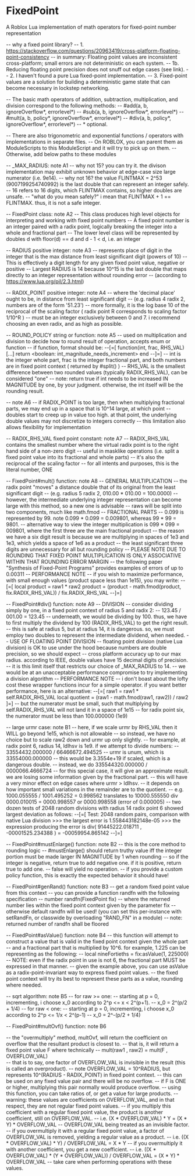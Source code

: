 # FixedPoint
A Roblox Lua implementation of math operators for fixed-point number representation

-- why a fixed point library?
-- 1.  https://stackoverflow.com/questions/20963419/cross-platform-floating-point-consistency
--     in summary: Floating point values are inconsistent cross-platform; small errors are not deterministic on each system.
-- 1b. Reducing floating point precision does not snuff out edge cases (see link).
-- 2.  I haven't found a pure Lua fixed-point implementation.
-- 3.  Fixed-point values are a solution for building a deterministic game state that can become necessary in lockstep networking.

-- The basic math operators of addition, subtraction, multiplication, and division correspond to the following methods:
--  #add(a, b, ignoreOverflow*, errorlevel*)
--  #sub(a, b, ignoreOverflow*, errorlevel*)
--  #mult(a, b, policy*, ignoreOverflow*, errorlevel*)
--  #div(a, b, policy*, ignoreOverflow*, errorlevel*)
-- * optional.

-- There are also trigonometric and exponential functions / operators with implementations in separate files.
-- On ROBLOX, you can parent them as ModuleScripts to this ModuleScript and it will try to pick up on them.
-- Otherwise, add below paths to these modules

-- _MAX_RADIUS: note A1
--   why not 15? you can try it. the divison implementation may exhibit unknown behavior at edge-case size large numerator (i.e. 9e14).
--   why not 16? the value FLINTMAX = 2^53 (9007199254740992) is the last double that can represent an integer safely.
--   16 refers to 16 digits, which FLINTMAX contains, so higher doubles are unsafe.
--   "what do you mean safely?" i mean that FLINTMAX + 1 == FLINTMAX. thus, it is not a safe integer.
	
-- FixedPoint class: note A2
--   This class produces high level objects for interpreting and working with fixed point numbers
--   A fixed point number is an integer paired with a radix point, logically breaking the integer into a whole and fractional part
--   The lower level class will be represented by doubles d with floor(d) == d and d - 1 < d, i.e. an integer

-- RADIUS positive integer: note A3
--   represents place of digit in the integer that is the max distance from least significant digit (powers of 10)
--   This is effectively a digit length for any given fixed point value, negative or positive
--   Largest RADIUS is 14 because 10^15 is the last double that maps directly to an integer representation without rounding error
--   (according to https://www.lua.org/pil/2.3.html)

-- RADIX_POINT positive integer: note A4
--   where the 'decimal place' ought to be, in distance from least significant digit
--   (e.g. radius 4 radix 2, numbers are of the form '51.23')
--   more formally, it is the log base 10 of the reciprocal of the scaling factor ( radix point R corresponds to scaling factor 1/10^R )
--   must be an integer exclusively between 0 and 7. i recommend choosing an even radix, and as high as possible.

-- ROUND_POLICY string or function: note A5
--   used on multiplication and division to decide how to round result of operation, accepts enum or function
--   if function, format should be:
--[=[
	function(int, frac, RHS_VAL)
		[...]
		return <boolean: int_magnitude_needs_increment>
	end
--]=]
--   int is the integer whole part, frac is the integer fractional part, and both numbers are in fixed point context ( returned by #split() )
--   RHS_VAL is the smallest difference between two rounded values (typically RADIX_RHS_VAL), can be considered "one"
--   note: return true if int needs to be increased IN MAGNITUDE by one, by your judgment. otherwise, the int itself will be the rounding result.

-- note A6
--   if RADIX_POINT is too large, then when multiplying fractional parts, we may end up in a space that is 10^14 large, at which point
--   doubles start to creep up in value too high. at that point, the underlying double values may not discretize to integers correctly
--   this limitation also allows flexibility for implementation

-- RADIX_RHS_VAL fixed point constant: note A7
--   RADIX_RHS_VAL contains the smallest number where the virtual radix point is to the right hand side of a non-zero digit
--   useful in masklike operations (i.e. split a fixed point value into its fractional and whole parts)
--   it's also the reciprocal of the scaling factor
--   for all intents and purposes, this is the literal number, ONE

-- FixedPoint#mult() function: note A8
-- GENERAL MULTIPLICATION
--   the radix point "moves" a distance double that of its original from the least significant digit
--   (e.g. radius 5 radix 2, 010.00 * 010.00 = 100.0000)
--   however, the intermediate underlying integer representation can become large with this method, so a new one is advisable
--   raws will be split into two components, much like math.fmod
-- FRACTIONAL PARTS
--   0.099 is represented by 99. note 0.099 * 0.099 = 0.009801, whereas 99 * 99 = 9801.
--   alternative way to view the integer multiplication is 099 * 099 = 009801, where the first three are the main fractional product
--   the reason we have a six digit result is because we are multiplying in spaces of 1e3 and 1e3, which yields a space of 1e6 as a product
--   the least significant three digits are unnecessary for all but rounding policy
-- PLEASE NOTE DUE TO ROUNDING THAT FIXED POINT MULTIPLICATION IS ONLY ASSOCIATIVE WITHIN THAT ROUNDING ERROR MARGIN
--   the following paper "Synthesis of Fixed-Point Programs" provides examples of errors of up to 0.00311
-- PERFORMANCE NOTE
--   if you wish to maximize performance, with small enough values (product space less than 1e15), you may write:
--[=[
	local product = raw1 * raw2
	product = (product - math.fmod(product, fix.RADIX_RHS_VAL)) / fix.RADIX_RHS_VAL
--]=]

-- FixedPoint#div() function: note A9
-- DIVISION
--   consider dividing simply by one, in a fixed point context of radius 5 and radix 2:
--     123.45 / 001.00 = 123.45
--   underneath, we would be dividing by 100. thus, we have to first multiply the dividend by 100 (RADIX_RHS_VAL) to get the right result.
--   this is safe at radius 5, but at radius 14, it is dangerous. so, we must employ two doubles to represent the intermediate dividend, when needed.
-- USE OF FLOATING POINT DIVISION
--   floating point division (native Lua division) is OK to use under the hood because numbers are double precision, so we should expect
--   cross platform accuracy up to our max radius. according to IEEE, double values have 15 decimal digits of precision.
--   it is this limit itself that restricts our choice of _MAX_RADIUS to 14.
--   we would be at an unacceptable performance compromise to try implementing a division algorithm
-- PERFORMANCE NOTE
--   i don't boast about the lofty cost these wrapper functions incur for a simple operator. if you want better performance, here is an alternative:
--[=[
	raw1 = raw1 * self.RADIX_RHS_VAL
	local quotient = (raw1 - math.fmod(raw1, raw2)) / raw2
]=]
--   but the numerator must be small, such that multiplying by self.RADIX_RHS_VAL will not land it in a space of 1e15
--   for radix point six, the numerator must be less than 100.000000 (1e9)

-- large urmr case: note B1
--   here, if we scale urmr by RHS_VAL then it WILL go beyond 1e15, which is not allowable
--   so instead, we have no choice but to scale raw2 down and urmr up only slightly.
--   for example, at radix point 6, radius 14, ldlhsv is 1e9. if we attempt to divide numbers:
--   33554432.000000 / 66466672.494525
--   urmr is unum, which is 33554000.000000
--   this would be 3.3554e+19 if scaled, which is a dangerous double.
--   instead, we do 335544320.000000 / 0000066.4666724
--   for this special case, it will give an approximate result. we are losing some information given by the fractional part.
--   this will have a very minor effect on edge cases where urmr > ldlhsv.
--   it depends on how important small variations in the remainder are to the quotient.
--   e.g. 1000.055555 / 1001.495252 = 0.998562 translates to 10000.555550 div 0000.010015 = 0000.998557 or 0000.998558 (error of 0.000005)
--   two dozen tests of 2048 random divisions with radius 14 radix point 6 showed largest deviation as follows:
--[=[
	Test: 2048 random pairs, comparison with native Lua division
	>>> the largest error is 1.558443182148e-05
	>>> the expression producing the error is div( 91445222.018711 , -00001525.234388 ) = -00059954.865142
--]=]

-- FixedPoint#mustEnlarge() function: note B2
--   this is the core method to rounding logic
--   #mustEnlarge() should return truthy value iff the integer portion must be made larger IN MAGNITUDE by 1 when rounding
--   so if the integer is negative, return true to add negative one. if it is positive, return true to add one.
--   false will yield no operation.
--   if you provide a custom policy function, this is exactly the expected behavior it should have!
	
-- FixedPoint#genRand() function: note B3
--   get a random fixed point value from this context
--   you can provide a function randfn with the following specification
--     number randfn(FixedPoint fix)
--   where the returned number lies within the fixed point context given by the parameter fix
--   otherwise default randfn will be used! (you can set this per-instance with setRandFn, or classwide by overloading "RAND_FN" in a module)
--   note: returned number of randfn shall be floored

-- FixedPoint#asValue() function: note B4
--   this function will attempt to construct a value that is valid in the fixed point context given the whole part
--   and a fractional part that is multiplied by 10^6. for example, 1.225 can be representing as the following:
--     local nineFortieths = fix:asValue(1, 225000)
--   NOTE: even if the radix point in use is not 6, the fractional part MUST be expressed in that manner.
--   given the example above, you can use asValue as a radix-point-invariant way to express fixed point values.
--   the fixed point context will try its best to represent these parts as a value, rounding where needed.

-- sqrt algorithm: note B5
-- for raw >= one:
-- starting at p = 0, incrementing, i choose x_0 according to 2^p <= x < 2^(p+1).
-- x_0 = 2^(p/2 + 1/4)
-- for raw < one:
-- starting at p = 0, incrementing, i choose x_0 according to 2^p <= 1/x < 2^(p-1)
-- x_0 = 2^-(p/2 + 1/4)

-- FixedPoint#multOvf() function: note B6

-- the "overmultiply" method, multOvf, will return the coefficient on overflow that the resultant product is closest to.
-- that is, it will return a fixed point value F where technically
--   mult(raw1 , raw2) = mult(F , OVERFLOW_VAL)  
-- that is to say, one factor of OVERFLOW_VAL is invisible in the result (this is called an overproduct).
-- note OVERFLOW_VAL = 10^RADIUS, but represents 10^(RADIUS - RADIX_POINT) in fixed point context.
-- this can be used on any fixed value pair and there will be no overflow.
-- if F is ONE or higher, multiplying this pair normally would produce overflow.
-- using this function, you can take ratios of, or get a value for large products.
-- warning: these values are coefficients on OVERFLOW_VAL, and in that respect, they are not regular fixed point values.
--          if you multiply this coefficient with a regular fixed point value, the product is another coefficient, still on OVERFLOW_VAL.
--            i.e. (X * OVERFLOW_VAL) * Y = (X * Y) * OVERFLOW_VAL -- OVERFLOW_VAL being treated as an invisible factor.
--          if you overmultiply it with a regular fixed point value, a factor of OVERFLOW_VAL is removed, yielding a regular value as a product.
--            i.e. ((X * OVERFLOW_VAL) * Y) / OVERFLOW_VAL = X * Y
--          if you overmultiply it with another coefficient, you get a new coefficient.
--            i.e. ((X * OVERFLOW_VAL) * (Y * OVERFLOW_VAL)) / OVERFLOW_VAL = (X * Y) * OVERFLOW_VAL
--          take care when performing operations with these values.
